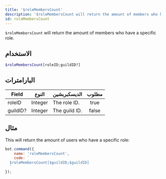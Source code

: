 ```yaml
---
title: '$roleMembersCount'
description: '$roleMembersCount will return the amount of members who have a specific role.'
id: roleMembersCount
---
```


`$roleMembersCount` will return the amount of members who have a specific role.

## الاستخدام

```php
$roleMembersCount[roleID;guildID?]
```

## البارامترات

| Field    | النوع   | الديسكبربشين  | مطلوب |
| -------- | ------- | ------------- |:-----:|
| roleID   | Integer | The role ID.  | true  |
| guildID? | Integer | The guild ID. | false |

## مثال

This will return the amount of users who have a specific role:

```javascript
bot.command({
    name: 'roleMembersCount',
    code: `
  $roleMembersCount[$guildID;$guildID]
  `
});
```